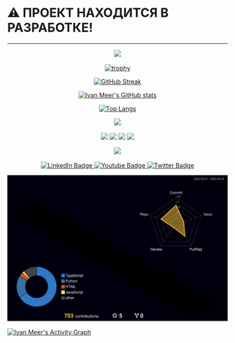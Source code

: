 # :warning: ПРОЕКТ НАХОДИТСЯ В РАЗРАБОТКЕ!
<div id="header" align="center">

---

![](https://cdn.leonardo.ai/users/f4cd596b-ba20-433e-acf3-974045f63090/generations/1915374d-6938-4bc8-a384-b0bda72a26a0/20a900d6-6c5e-41c6-9ddb-b67ae5ebf4a3.jpg?w=1024)

[![trophy](https://github-profile-trophy.vercel.app/?username=ivan-meer&theme=tokyonight)](https://github.com/ryo-ma/github-profile-trophy)

[![GitHub Streak](https://streak-stats.demolab.com?user=ivan-meer&theme=tokyonight)](https://git.io/streak-stats)

[![Ivan Meer's GitHub stats](https://github-readme-stats.vercel.app/api?username=ivan-meer&show_icons=true&theme=tokyonight)](https://github.com/anuraghazra/github-readme-stats)

[![Top Langs](https://github-readme-stats.vercel.app/api/top-langs/?username=ivan-meer&layout=compact&theme=tokyonight)](https://github.com/anuraghazra/github-readme-stats)

![](https://komarev.com/ghpvc/?username=ivan-meer)

![](http://github-profile-summary-cards.vercel.app/api/cards/repos-per-language?username=ivan-meer&theme=tokyonight)  ![](http://github-profile-summary-cards.vercel.app/api/cards/most-commit-language?username=ivan-meer&theme=tokyonight)
![](http://github-profile-summary-cards.vercel.app/api/cards/stats?username=ivan-meer&theme=tokyonight)    ![](http://github-profile-summary-cards.vercel.app/api/cards/productive-time?username=ivan-meer&theme=tokyonight&utcOffset=8)    

![](http://github-profile-summary-cards.vercel.app/api/cards/profile-details?username=ivan-meer&theme=tokyonight)



  <div id="badges">
  <a href="your-linkedin-URL">
    <img src="https://img.shields.io/badge/LinkedIn-blue?style=for-the-badge&logo=linkedin&logoColor=white" alt="LinkedIn Badge"/>
  </a>
  <a href="your-youtube-URL">
    <img src="https://img.shields.io/badge/YouTube-red?style=for-the-badge&logo=youtube&logoColor=white" alt="Youtube Badge"/>
  </a>
  <a href="your-twitter-URL">
    <img src="https://img.shields.io/badge/Twitter-blue?style=for-the-badge&logo=twitter&logoColor=white" alt="Twitter Badge"/>
  </a>
</div>


</div>

![](./profile-3d-contrib/profile-night-rainbow.svg)

[![Ivan Meer's Activity Graph](https://github-readme-activity-graph.vercel.app/graph?username=ivan-meer&theme=tokyonight)](https://github.com/ashutosh00710/github-readme-activity-graph)
<!--
**ivan-meer/ivan-meer** is a ✨ _special_ ✨ repository because its `README.md` (this file) appears on your GitHub profile.

Here are some ideas to get you started:

- 🔭 I’m currently working on ...
- 🌱 I’m currently learning ...
- 👯 I’m looking to collaborate on ...
- 🤔 I’m looking for help with ...
- 💬 Ask me about ...
- 📫 How to reach me: ...
- 😄 Pronouns: ...
- ⚡ Fun fact: ...
-->
